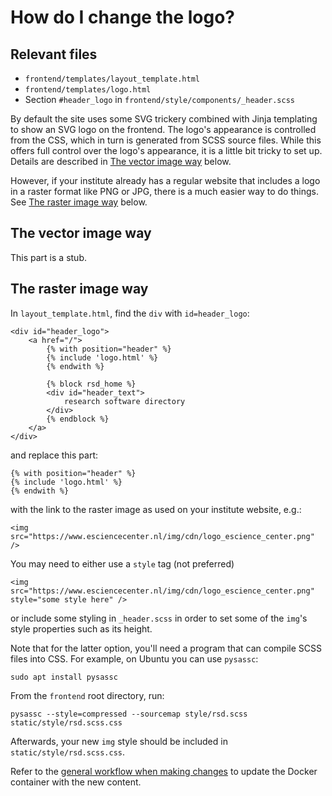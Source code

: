 # How do I change the logo?

## Relevant files

- `frontend/templates/layout_template.html`
- `frontend/templates/logo.html`
- Section `#header_logo` in `frontend/style/components/_header.scss`


By default the site uses some SVG trickery combined with Jinja templating to
show an SVG logo on the frontend. The logo's appearance is controlled from the
CSS, which in turn is generated from SCSS source files. While this offers full
control over the logo's appearance, it is a little bit tricky to set up. Details
are described in [The vector image way](#the-vector-image-way) below.

However, if your institute already has a regular website that includes a logo in
a raster format like PNG or JPG, there is a much easier way to do things. See
[The raster image way](#the-raster-image-way) below.

## The vector image way

This part is a stub.

## The raster image way


In `layout_template.html`, find the `div` with `id=header_logo`:

```html+jinja
<div id="header_logo">
    <a href="/">
        {% with position="header" %}
        {% include 'logo.html' %}
        {% endwith %}

        {% block rsd_home %}
        <div id="header_text">
            research software directory
        </div>
        {% endblock %}
    </a>
</div>
```

and replace this part:

```html+jinja
{% with position="header" %}
{% include 'logo.html' %}
{% endwith %}
```

with the link to the raster image as used on your institute website, e.g.:

```html+jinja
<img src="https://www.esciencecenter.nl/img/cdn/logo_escience_center.png" />
```

You may need to either use a `style` tag (not preferred)

```html+jinja
<img src="https://www.esciencecenter.nl/img/cdn/logo_escience_center.png" style="some style here" />
```

or include some styling in `_header.scss` in order to set some of the `img`'s style properties such as its height.

Note that for the latter option, you'll need a program that can compile SCSS
files into CSS. For example, on Ubuntu you can use `pysassc`:

```shell
sudo apt install pysassc
```

From the `frontend` root directory, run:

```shell
pysassc --style=compressed --sourcemap style/rsd.scss static/style/rsd.scss.css
```

Afterwards, your new `img` style should be included in `static/style/rsd.scss.css`.

Refer to the [general workflow when making changes](/README.md#general-workflow-when-making-changes) to update the Docker container with the new content.
